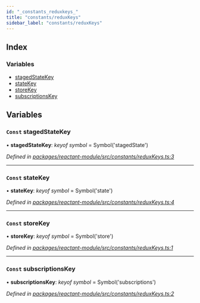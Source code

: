 ```yaml
---
id: "_constants_reduxkeys_"
title: "constants/reduxKeys"
sidebar_label: "constants/reduxKeys"
---
```


## Index

### Variables

* [stagedStateKey](_constants_reduxkeys_.md#const-stagedstatekey)
* [stateKey](_constants_reduxkeys_.md#const-statekey)
* [storeKey](_constants_reduxkeys_.md#const-storekey)
* [subscriptionsKey](_constants_reduxkeys_.md#const-subscriptionskey)

## Variables

### `Const` stagedStateKey

• **stagedStateKey**: *keyof symbol* = Symbol('stagedState')

*Defined in [packages/reactant-module/src/constants/reduxKeys.ts:3](https://github.com/unadlib/reactant/blob/31e722a/packages/reactant-module/src/constants/reduxKeys.ts#L3)*

___

### `Const` stateKey

• **stateKey**: *keyof symbol* = Symbol('state')

*Defined in [packages/reactant-module/src/constants/reduxKeys.ts:4](https://github.com/unadlib/reactant/blob/31e722a/packages/reactant-module/src/constants/reduxKeys.ts#L4)*

___

### `Const` storeKey

• **storeKey**: *keyof symbol* = Symbol('store')

*Defined in [packages/reactant-module/src/constants/reduxKeys.ts:1](https://github.com/unadlib/reactant/blob/31e722a/packages/reactant-module/src/constants/reduxKeys.ts#L1)*

___

### `Const` subscriptionsKey

• **subscriptionsKey**: *keyof symbol* = Symbol('subscriptions')

*Defined in [packages/reactant-module/src/constants/reduxKeys.ts:2](https://github.com/unadlib/reactant/blob/31e722a/packages/reactant-module/src/constants/reduxKeys.ts#L2)*
